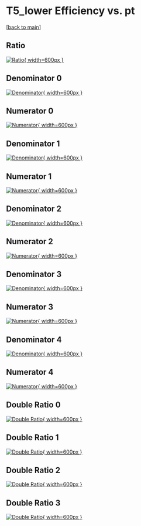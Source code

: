 # T5_lower Efficiency vs. pt

[[back to main](./)]



## Ratio

[![Ratio](../mtv/var/T5_lower_xtr_13_1_eff_pt.png){ width=600px }](../mtv/var/T5_lower_xtr_13_1_eff_pt.pdf)

## Denominator 0

[![Denominator](../mtv/den/T5_lower_xtr_13_1_eff_pt_den0.png){ width=600px }](../mtv/den/T5_lower_xtr_13_1_eff_pt_den0.pdf)

## Numerator 0

[![Numerator](../mtv/num/T5_lower_xtr_13_1_eff_pt_num0.png){ width=600px }](../mtv/num/T5_lower_xtr_13_1_eff_pt_num0.pdf)

## Denominator 1

[![Denominator](../mtv/den/T5_lower_xtr_13_1_eff_pt_den1.png){ width=600px }](../mtv/den/T5_lower_xtr_13_1_eff_pt_den1.pdf)

## Numerator 1

[![Numerator](../mtv/num/T5_lower_xtr_13_1_eff_pt_num1.png){ width=600px }](../mtv/num/T5_lower_xtr_13_1_eff_pt_num1.pdf)

## Denominator 2

[![Denominator](../mtv/den/T5_lower_xtr_13_1_eff_pt_den2.png){ width=600px }](../mtv/den/T5_lower_xtr_13_1_eff_pt_den2.pdf)

## Numerator 2

[![Numerator](../mtv/num/T5_lower_xtr_13_1_eff_pt_num2.png){ width=600px }](../mtv/num/T5_lower_xtr_13_1_eff_pt_num2.pdf)

## Denominator 3

[![Denominator](../mtv/den/T5_lower_xtr_13_1_eff_pt_den3.png){ width=600px }](../mtv/den/T5_lower_xtr_13_1_eff_pt_den3.pdf)

## Numerator 3

[![Numerator](../mtv/num/T5_lower_xtr_13_1_eff_pt_num3.png){ width=600px }](../mtv/num/T5_lower_xtr_13_1_eff_pt_num3.pdf)

## Denominator 4

[![Denominator](../mtv/den/T5_lower_xtr_13_1_eff_pt_den4.png){ width=600px }](../mtv/den/T5_lower_xtr_13_1_eff_pt_den4.pdf)

## Numerator 4

[![Numerator](../mtv/num/T5_lower_xtr_13_1_eff_pt_num4.png){ width=600px }](../mtv/num/T5_lower_xtr_13_1_eff_pt_num4.pdf)

## Double Ratio 0

[![Double Ratio](../mtv/ratio/T5_lower_xtr_13_1_eff_pt_ratio0.png){ width=600px }](../mtv/ratio/T5_lower_xtr_13_1_eff_pt_ratio0.pdf)

## Double Ratio 1

[![Double Ratio](../mtv/ratio/T5_lower_xtr_13_1_eff_pt_ratio1.png){ width=600px }](../mtv/ratio/T5_lower_xtr_13_1_eff_pt_ratio1.pdf)

## Double Ratio 2

[![Double Ratio](../mtv/ratio/T5_lower_xtr_13_1_eff_pt_ratio2.png){ width=600px }](../mtv/ratio/T5_lower_xtr_13_1_eff_pt_ratio2.pdf)

## Double Ratio 3

[![Double Ratio](../mtv/ratio/T5_lower_xtr_13_1_eff_pt_ratio3.png){ width=600px }](../mtv/ratio/T5_lower_xtr_13_1_eff_pt_ratio3.pdf)

